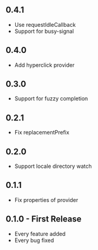 ## 0.4.1
* Use requestIdleCallback
* Support for busy-signal

## 0.4.0
* Add hyperclick provider

## 0.3.0
* Support for fuzzy completion

## 0.2.1
* Fix replacementPrefix

## 0.2.0
* Support locale directory watch

## 0.1.1
* Fix properties of provider

## 0.1.0 - First Release
* Every feature added
* Every bug fixed
